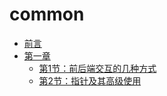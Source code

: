 # common
* [前言](README.md)
* [第一章](Chapter1/README.md)
  * [第1节：前后端交互的几种方式](Chapter1/前后端交互.md)
  * [第2节：指针及其高级使用](Chapter1/指针.md)


